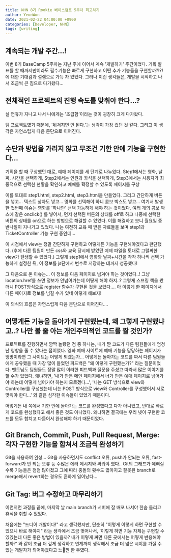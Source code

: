 ```yaml
---
title: NHN 8기 Rookie 베이스캠프 5주차 회고하기
author: YeonWon
date: 2021-02-22 04:00:00 +0900
categories: [Developer, NHN]
tags: [writing]
---
```


## 계속되는 개발 주간...!

이번 8기 BaseCamp 5주차는 지난 주에 이어서 계속 '개발하기' 주간이었다.
기획 발표를 할 때까지만이라도 필수기능은 빠르게 구현하고 어떤 추가 기능들을 구현할까?!?! 에 대한 기대감과 설렘으로 가득 차 있었다. 그러나 이런 생각들은, 개발을 시작하고 나서 조금씩 큰 짐으로 다가왔다... 

## 전체적인 프로젝트의 진행 속도를 맞춰야 한다...?

설 연휴가 지나고 나서 나에게는 '조급함'이라는 것이 굉장히 크게 다가왔다.

팀 프로젝트였기 때문에, '뒤쳐지면 안 된다.'는 생각이 가장 컸던 것 같다. 그리고 이 생각은 자연스럽게 다음 문단으로 이어진다.

## 수단과 방법을 가리지 않고 무조건 기한 안에 기능을 구현한다...

기획을 할 때 구상했던 대로, 예매 페이지를 세 단계로 나누었다.
Step1에서는 영화, 날짜, 시간을 선택하게,
Step2에서는 인원과 좌석을 선택하게,
Step3에서는 사용자가 최종적으로 선택한 현황을 확인하고 예매를 확정할 수 있도록 페이지를 구상

이를 토대로 step1.html, step2.html, step3.html을 만들었다. 
그리고 간단하게 버튼을 넣고... 텍스트 상자도 넣고... 영화를 선택해야 하니 콤보 박스도 넣고... 여기서 발생한 첫번째 이슈는 영화를 '하나만' 선택 가능하게 해야 하는 것이었다. 여러 개의 콤보 박스에 같은 onclick() 를 넣어서, 먼저 선택된 버튼의 상태를 off로 하고 나중에 선택한 버튼의 상태를 on으로 하는 방법으로 해결할 수 있었다. 이를 해결하고 보니 월요일 중 반나절이 지나가고 있었다. 나는 여전히 교육 때 받은 자료들을 보며 step1과 TicketController 기능 구현 중인데...

이 시점에서 view는 정말 간단하게 구현하고 어떻게든 기능을 구현해야겠다고 판단했다. (후에 다른 팀원이 만든 css와 교육 당시에 받았던 예제 파일을 토대로 그럴싸한 view가 탄생할 수 있었다.) 그렇게 step1에서 영화와 날짜+시간을 각각 하나씩 선택 가능하게 설정한 뒤, 이 정보를 js단에서 변수로 저장하는 데까지 성공했다!

그 다음으로 온 이슈는... 이 정보를 다음 페이지로 넘겨야 하는 것이었다..! 그냥 location.href를 쓰면 정보가 안넘어가는데 어떻게 해야 하지..? 그렇게 스프링 책을 봤더니 POST방식으로 register 함수가 구현된 것을 보았다.... 아 이렇게 한 페이지에서 다른 페이지로 정보를 넘길 수가 있네 이렇게 해보자!

이 의식의 흐름은 자연스럽게 다음 문단으로 이어진다....

## 어떻게든 기능을 돌아가게 구현했는데, 왜 그렇게 구현했냐고..? 나만 볼 줄 아는 개인주의적인 코드를 짤 것인가?

프로젝트를 진행하면서 깜짝 놀랐던 점 중 하나는, 내가 짠 코드가 다른 팀원들에게 엄청난 영향을 줄 수 있다는 점이었다. 영화 예매 사이트에 예매 기능을 담당하는 페이지가 엉망이라면 그 사이트는 어떻게 되겠는가... 어떻게든 돌아가는 코드를 짜서 다른 팀원들에게 공유했을 때 가장 많이 들었던 피드백은 "왜 이렇게 구현했는가?" 라는 질문이었다. 멘토님도 팀원들도 정말 많이 이러한 피드백과 질문을 주셨고 따라서 많은 이야기를 할 수가 있었다. 왜냐하면, '내가 만든 메인 페이지에서 너가 만든 예매 페이지로 넘어가야 하는데 어떻게 넘어가야 하는지 모르겠다...', '나는 GET 방식으로 view와 Controller를 구성했는데 너는 POST 방식으로 view와 Controller를 구성했어서 서로 맞춰야 한다...' 와 같은 심각한 이슈들이 있었기 때문이다. 

어떻게든 내 쪽에서 기한 안에 돌아가는 코드를 완성했다고 다가 아니었고, 반대로 빠르게 코드를 완성했다고 해서 좋은 것도 아니었다. 왜냐하면 결국에는 우리 넷이 구현한 코드를 모두 합치고 다듬어서 완성해야 하기 때문이었다.

## Git Branch, Commit, Push, Pull Request, Merge: 각자 구현한 기능을 합쳐서 조금씩 완성하기

Git을 사용하여 완성... Git을 사용하면서도 conflict 오류, push가 안되는 오류, fast-forward가 안 되는 오류 등 수많은 에러 메시지와 싸워야 했다.. Git의 그래프가 예뻐질 수록 기능들은 점점 많아졌고 그에 따라 충돌의 횟수도 많아지고 잘못된 branch로 merge해서 revert하는 경우도 흔하게 일어났다...

## Git Tag: 버그 수정하고 마무리하기

이런저런 과정들 끝에, 마지막 날 main branch가 서버에 잘 배포 나서야 한숨 돌리고 휴식을 취할 수 있었다.

처음에는 "드디어 개발이다!" 라고 생각했지만, 단순히 "이렇게 이렇게 하면 구현할 수 있으니 바로 해야지" 라는 생각에서 조금 벗어나서, '이렇게 하면 기능 자체는 구현할 수 있겠는데 다른 좋은 방법이 있을까? 내가 이렇게 짜면 다른 곳에서는 어떻게 반응해야 할까?' 와 같이 조금 더 깊게 생각하고 연계까지 생각해서 조금 더 넓은 시야를 가질 수 있는 개발자가 되어야겠다고 느낀 한 주였다.
